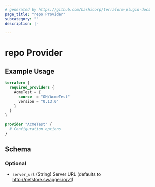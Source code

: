 ```yaml
---
# generated by https://github.com/hashicorp/terraform-plugin-docs
page_title: "repo Provider"
subcategory: ""
description: |-
  
---
```


# repo Provider



## Example Usage

```terraform
terraform {
  required_providers {
    AcmeTest = {
      source  = "OH/AcmeTest"
      version = "0.13.0"
    }
  }
}

provider "AcmeTest" {
  # Configuration options
}
```

<!-- schema generated by tfplugindocs -->
## Schema

### Optional

- `server_url` (String) Server URL (defaults to http://petstore.swagger.io/v1)
